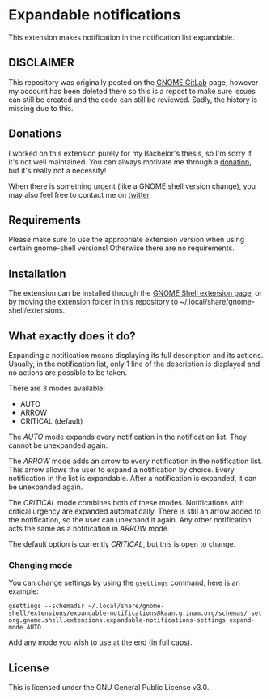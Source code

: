# Expandable notifications

This extension makes notification in the notification list expandable. 

## DISCLAIMER

This repository was originally posted on the [GNOME GitLab](https://gitlab.gnome.org/) page, however my account has been deleted there so this is a repost to make sure issues can still be created and the code can still be reviewed. Sadly, the history is missing due to this.

## Donations

I worked on this extension purely for my Bachelor's thesis, so I'm sorry if it's not well maintained. You can always motivate me through a [donation](https://ko-fi.com/kaanginam), but it's really not a necessity!

When there is something urgent (like a GNOME shell version change), you may also feel free to contact me on [twitter](https://twitter.com/kaanginam).

## Requirements

Please make sure to use the appropriate extension version when using certain gnome-shell versions! Otherwise there are no requirements.

## Installation

The extension can be installed through the [GNOME Shell extension page](https://extensions.gnome.org/extension/4463/expandable-notifications/), or by moving the extension folder in this repository to ~/.local/share/gnome-shell/extensions. 

## What exactly does it do?

Expanding a notification means displaying its full description and its actions. Usually, in the notification list, only 1 line of the description is displayed and no actions are possible to be taken.

There are 3 modes available:
- AUTO
- ARROW
- CRITICAL (default)

The *AUTO* mode expands every notification in the notification list. They cannot be unexpanded again.

The *ARROW* mode adds an arrow to every notification in the notification list. This arrow allows the user to expand a notification by choice. Every notification in the list is expandable. After a notification is expanded, it can be unexpanded again.

The *CRITICAL* mode combines both of these modes. Notifications with critical urgency are expanded automatically. There is still an arrow added to the notification, so the user can unexpand it again. Any other notification acts the same as a notification in *ARROW* mode.

The default option is currently *CRITICAL*, but this is open to change. 

### Changing mode

You can change settings by using the `gsettings` command, here is an example:

```gsettings --schemadir ~/.local/share/gnome-shell/extensions/expandable-notifications@kaan.g.inam.org/schemas/ set org.gnome.shell.extensions.expandable-notifications-settings expand-mode AUTO```

Add any mode you wish to use at the end (in full caps).

## License
This is licensed under the GNU General Public License v3.0.
